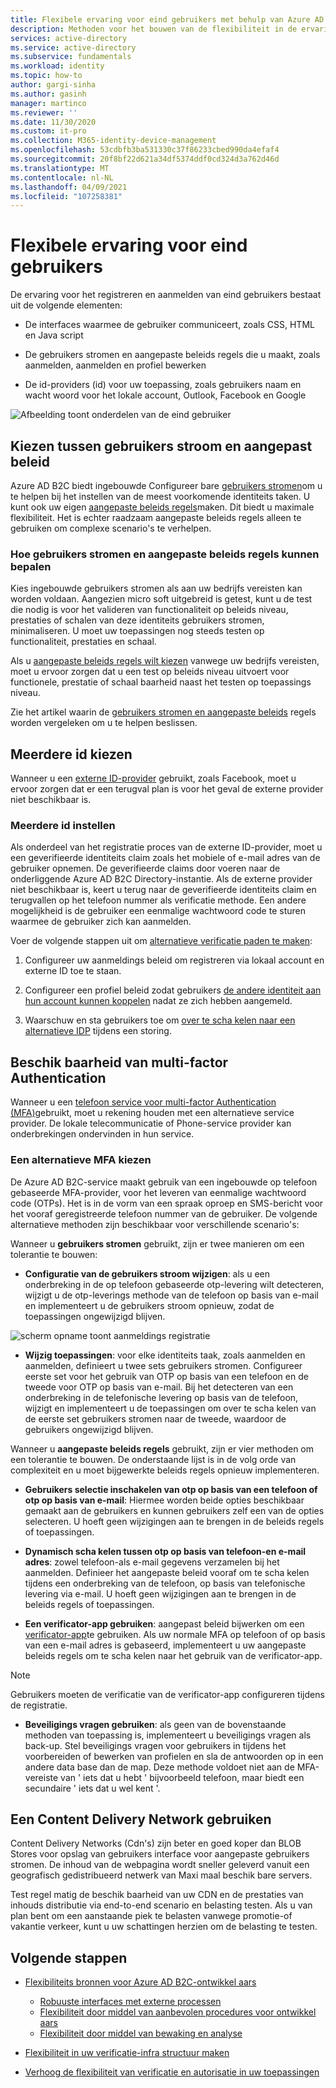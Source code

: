 ```yaml
---
title: Flexibele ervaring voor eind gebruikers met behulp van Azure AD B2C | Microsoft Docs
description: Methoden voor het bouwen van de flexibiliteit in de ervaring van de eind gebruiker met behulp van Azure AD B2C
services: active-directory
ms.service: active-directory
ms.subservice: fundamentals
ms.workload: identity
ms.topic: how-to
author: gargi-sinha
ms.author: gasinh
manager: martinco
ms.reviewer: ''
ms.date: 11/30/2020
ms.custom: it-pro
ms.collection: M365-identity-device-management
ms.openlocfilehash: 53cdbfb3ba531330c37f86233cbed990da4efaf4
ms.sourcegitcommit: 20f8bf22d621a34df5374ddf0cd324d3a762d46d
ms.translationtype: MT
ms.contentlocale: nl-NL
ms.lasthandoff: 04/09/2021
ms.locfileid: "107258381"
---
```

# <a name="resilient-end-user-experience"></a>Flexibele ervaring voor eind gebruikers

De ervaring voor het registreren en aanmelden van eind gebruikers bestaat uit de volgende elementen:

- De interfaces waarmee de gebruiker communiceert, zoals CSS, HTML en Java script

- De gebruikers stromen en aangepaste beleids regels die u maakt, zoals aanmelden, aanmelden en profiel bewerken

- De id-providers (id) voor uw toepassing, zoals gebruikers naam en wacht woord voor het lokale account, Outlook, Facebook en Google

![Afbeelding toont onderdelen van de eind gebruiker](media/resilient-end-user-experiences/end-user-experience-architecture.png)

## <a name="choose-between-user-flow-and-custom-policy"></a>Kiezen tussen gebruikers stroom en aangepast beleid  

Azure AD B2C biedt ingebouwde Configureer bare [gebruikers stromen](../../active-directory-b2c/user-flow-overview.md)om u te helpen bij het instellen van de meest voorkomende identiteits taken. U kunt ook uw eigen [aangepaste beleids regels](../../active-directory-b2c/custom-policy-overview.md)maken. Dit biedt u maximale flexibiliteit. Het is echter raadzaam aangepaste beleids regels alleen te gebruiken om complexe scenario's te verhelpen.

### <a name="how-to-decide-between-user-flow-and-custom-policy"></a>Hoe gebruikers stromen en aangepaste beleids regels kunnen bepalen

Kies ingebouwde gebruikers stromen als aan uw bedrijfs vereisten kan worden voldaan. Aangezien micro soft uitgebreid is getest, kunt u de test die nodig is voor het valideren van functionaliteit op beleids niveau, prestaties of schalen van deze identiteits gebruikers stromen, minimaliseren. U moet uw toepassingen nog steeds testen op functionaliteit, prestaties en schaal.

Als u [aangepaste beleids regels wilt kiezen](../../active-directory-b2c/user-flow-overview.md) vanwege uw bedrijfs vereisten, moet u ervoor zorgen dat u een test op beleids niveau uitvoert voor functionele, prestatie of schaal baarheid naast het testen op toepassings niveau.

Zie het artikel waarin de [gebruikers stromen en aangepaste beleids](../../active-directory-b2c/user-flow-overview.md#comparing-user-flows-and-custom-policies) regels worden vergeleken om u te helpen beslissen.

## <a name="choose-multiple-idps"></a>Meerdere id kiezen

Wanneer u een [externe ID-provider](../../active-directory-b2c/technical-overview.md#external-identity-providers) gebruikt, zoals Facebook, moet u ervoor zorgen dat er een terugval plan is voor het geval de externe provider niet beschikbaar is.

### <a name="how-to-set-up-multiple-idps"></a>Meerdere id instellen

Als onderdeel van het registratie proces van de externe ID-provider, moet u een geverifieerde identiteits claim zoals het mobiele of e-mail adres van de gebruiker opnemen. De geverifieerde claims door voeren naar de onderliggende Azure AD B2C Directory-instantie. Als de externe provider niet beschikbaar is, keert u terug naar de geverifieerde identiteits claim en terugvallen op het telefoon nummer als verificatie methode. Een andere mogelijkheid is de gebruiker een eenmalige wachtwoord code te sturen waarmee de gebruiker zich kan aanmelden.

 Voer de volgende stappen uit om [alternatieve verificatie paden te maken](https://github.com/azure-ad-b2c/samples/tree/master/policies/idps-filter):

 1. Configureer uw aanmeldings beleid om registreren via lokaal account en externe ID toe te staan.

 2. Configureer een profiel beleid zodat gebruikers [de andere identiteit aan hun account kunnen koppelen](https://github.com/Azure-Samples/active-directory-b2c-advanced-policies/tree/master/account-linking) nadat ze zich hebben aangemeld.

 3. Waarschuw en sta gebruikers toe om [over te scha kelen naar een alternatieve IDP](../../active-directory-b2c/customize-ui-with-html.md#configure-dynamic-custom-page-content-uri) tijdens een storing.

## <a name="availability-of-multi-factor-authentication"></a>Beschik baarheid van multi-factor Authentication

Wanneer u een [telefoon service voor multi-factor Authentication (MFA)](../../active-directory-b2c/phone-authentication-user-flows.md)gebruikt, moet u rekening houden met een alternatieve service provider. De lokale telecommunicatie of Phone-service provider kan onderbrekingen ondervinden in hun service.

### <a name="how-to-choose-an-alternate-mfa"></a>Een alternatieve MFA kiezen  

De Azure AD B2C-service maakt gebruik van een ingebouwde op telefoon gebaseerde MFA-provider, voor het leveren van eenmalige wachtwoord code (OTPs). Het is in de vorm van een spraak oproep en SMS-bericht voor het vooraf geregistreerde telefoon nummer van de gebruiker. De volgende alternatieve methoden zijn beschikbaar voor verschillende scenario's:

Wanneer u **gebruikers stromen** gebruikt, zijn er twee manieren om een tolerantie te bouwen:

- **Configuratie van de gebruikers stroom wijzigen**: als u een onderbreking in de op telefoon gebaseerde otp-levering wilt detecteren, wijzigt u de otp-leverings methode van de telefoon op basis van e-mail en implementeert u de gebruikers stroom opnieuw, zodat de toepassingen ongewijzigd blijven.

![scherm opname toont aanmeldings registratie](media/resilient-end-user-experiences/create-sign-in.png)

- **Wijzig toepassingen**: voor elke identiteits taak, zoals aanmelden en aanmelden, definieert u twee sets gebruikers stromen. Configureer eerste set voor het gebruik van OTP op basis van een telefoon en de tweede voor OTP op basis van e-mail. Bij het detecteren van een onderbreking in de telefonische levering op basis van de telefoon, wijzigt en implementeert u de toepassingen om over te scha kelen van de eerste set gebruikers stromen naar de tweede, waardoor de gebruikers ongewijzigd blijven.  

Wanneer u **aangepaste beleids regels** gebruikt, zijn er vier methoden om een tolerantie te bouwen. De onderstaande lijst is in de volg orde van complexiteit en u moet bijgewerkte beleids regels opnieuw implementeren.

- **Gebruikers selectie inschakelen van otp op basis van een telefoon of otp op basis van e-mail**: Hiermee worden beide opties beschikbaar gemaakt aan de gebruikers en kunnen gebruikers zelf een van de opties selecteren. U hoeft geen wijzigingen aan te brengen in de beleids regels of toepassingen.

- **Dynamisch scha kelen tussen otp op basis van telefoon-en e-mail adres**: zowel telefoon-als e-mail gegevens verzamelen bij het aanmelden. Definieer het aangepaste beleid vooraf om te scha kelen tijdens een onderbreking van de telefoon, op basis van telefonische levering via e-mail. U hoeft geen wijzigingen aan te brengen in de beleids regels of toepassingen.

- **Een verificator-app gebruiken**: aangepast beleid bijwerken om een [verificator-app](https://github.com/azure-ad-b2c/samples/tree/master/policies/custom-mfa-totp)te gebruiken. Als uw normale MFA op telefoon of op basis van een e-mail adres is gebaseerd, implementeert u uw aangepaste beleids regels om te scha kelen naar het gebruik van de verificator-app.

>[!Note]
>Gebruikers moeten de verificatie van de verificator-app configureren tijdens de registratie.

- **Beveiligings vragen gebruiken**: als geen van de bovenstaande methoden van toepassing is, implementeert u beveiligings vragen als back-up. Stel beveiligings vragen voor gebruikers in tijdens het voorbereiden of bewerken van profielen en sla de antwoorden op in een andere data base dan de map. Deze methode voldoet niet aan de MFA-vereiste van ' iets dat u hebt ' bijvoorbeeld telefoon, maar biedt een secundaire ' iets dat u wel kent '.

## <a name="use-a-content-delivery-network"></a>Een Content Delivery Network gebruiken

Content Delivery Networks (Cdn's) zijn beter en goed koper dan BLOB Stores voor opslag van gebruikers interface voor aangepaste gebruikers stromen. De inhoud van de webpagina wordt sneller geleverd vanuit een geografisch gedistribueerd netwerk van Maxi maal beschik bare servers.  

Test regel matig de beschik baarheid van uw CDN en de prestaties van inhouds distributie via end-to-end scenario en belasting testen. Als u van plan bent om een aanstaande piek te belasten vanwege promotie-of vakantie verkeer, kunt u uw schattingen herzien om de belasting te testen.
  
## <a name="next-steps"></a>Volgende stappen

- [Flexibiliteits bronnen voor Azure AD B2C-ontwikkel aars](resilience-b2c.md)
  
  - [Robuuste interfaces met externe processen](resilient-external-processes.md)
  - [Flexibiliteit door middel van aanbevolen procedures voor ontwikkel aars](resilience-b2c-developer-best-practices.md)
  - [Flexibiliteit door middel van bewaking en analyse](resilience-with-monitoring-alerting.md)
- [Flexibiliteit in uw verificatie-infra structuur maken](resilience-in-infrastructure.md)
- [Verhoog de flexibiliteit van verificatie en autorisatie in uw toepassingen](resilience-app-development-overview.md)